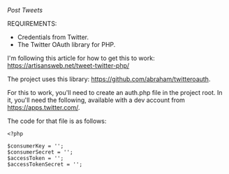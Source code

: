 *Post Tweets*

REQUIREMENTS:
- Credentials from Twitter.
- The Twitter OAuth library for PHP.


I'm following this article for how to get this to work: https://artisansweb.net/tweet-twitter-php/ 

The project uses this library: https://github.com/abraham/twitteroauth.

For this to work, you'll need to create an auth.php file in the project root. In it, you'll need the following, 
available with a dev account from https://apps.twitter.com/.

The code for that file is as follows:


    <?php

    $consumerKey = '';
    $consumerSecret = '';
    $accessToken = '';
    $accessTokenSecret = '';

